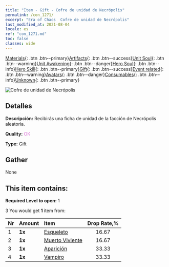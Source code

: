 ```yaml
---
title: "Item - Gift - Cofre de unidad de Necrópolis"
permalink: /con_1271/
excerpt: "Era of Chaos  Cofre de unidad de Necrópolis"
last_modified_at: 2021-08-04
locale: es
ref: "con_1271.md"
toc: false
classes: wide
---
```

 [Materials](/ItemsES/){: .btn .btn--primary}[Artifacts](/ItemsES/Artifacts/){: .btn .btn--success}[Unit Soul](/ItemsES/UnitSoul/){: .btn .btn--warning}[Unit Awakening](/ItemsES/UnitAwakening/){: .btn .btn--danger}[Hero Soul](/ItemsES/HeroSoul/){: .btn .btn--info}[Hero Skill](/ItemsES/HeroSkill/){: .btn .btn--primary}[Gift](/ItemsES/Gift/){: .btn .btn--success}[Event related](/ItemsES/Events/){: .btn .btn--warning}[Avatars](/ItemsES/Avatars/){: .btn .btn--danger}[Consumables](/ItemsES/Consumables/){: .btn .btn--info}[Unknown](/ItemsES/Unknown/){: .btn .btn--primary}

 ![Cofre de unidad de Necrópolis](/images/t/i_904003.png)

## Detalles
 **Descripción:** Recibirás una ficha de unidad de la facción de Necrópolis aleatoria.

 **Quality:** <span style="color: #DA70D6">OK</span>

 **Type:** Gift

## Gather

  None

## This item contains:

 **Required Level to open:** 1

 3 You would get **1** item  from:

  | Nr | Amount |     Item    | Drop Rate,% |
  |:---|:-------|:------------|:---------:|
  | 1 |  **1x** | [Esqueleto](/ItemsES/unt_208/) | 16.67 | 
  | 2 |  **1x** | [Muerto Viviente](/ItemsES/unt_209/) | 16.67 | 
  | 3 |  **1x** | [Aparición](/ItemsES/unt_210/) | 33.33 | 
  | 4 |  **1x** | [Vampiro](/ItemsES/unt_211/) | 33.33 | 
